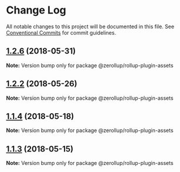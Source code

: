 # Change Log

All notable changes to this project will be documented in this file.
See [Conventional Commits](https://conventionalcommits.org) for commit guidelines.

<a name="1.2.6"></a>
## [1.2.6](https://github.com/zerkalica/zerollup/compare/v1.2.5...v1.2.6) (2018-05-31)




**Note:** Version bump only for package @zerollup/rollup-plugin-assets

<a name="1.2.2"></a>
## [1.2.2](https://github.com/zerkalica/zerollup/compare/v1.2.1...v1.2.2) (2018-05-26)




**Note:** Version bump only for package @zerollup/rollup-plugin-assets

<a name="1.1.4"></a>
## [1.1.4](https://github.com/zerkalica/zerollup/compare/v1.1.3...v1.1.4) (2018-05-18)




**Note:** Version bump only for package @zerollup/rollup-plugin-assets

<a name="1.1.3"></a>
## [1.1.3](https://github.com/zerkalica/zerollup/compare/v1.1.2...v1.1.3) (2018-05-15)




**Note:** Version bump only for package @zerollup/rollup-plugin-assets
